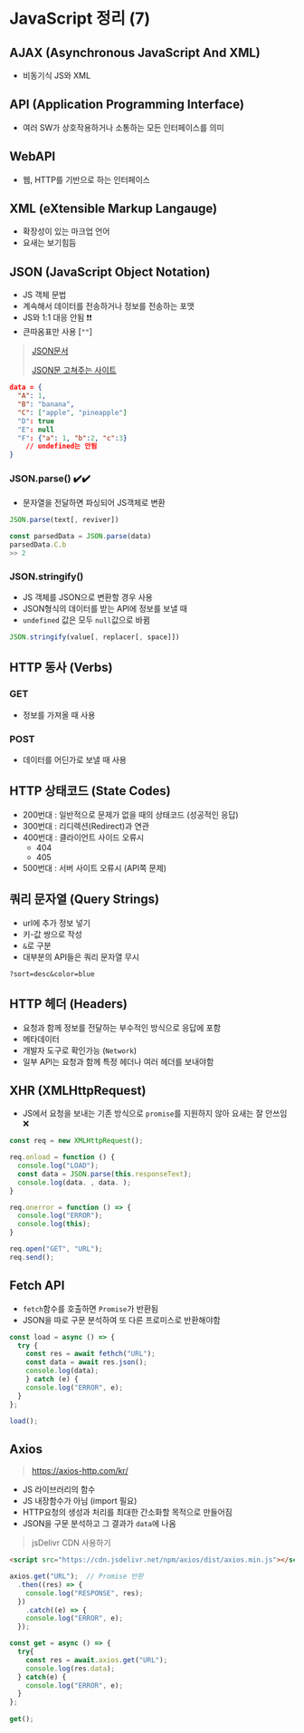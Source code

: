 # JavaScript 정리 (7)



## AJAX (Asynchronous JavaScript And XML)

- 비동기식 JS와 XML



## API (Application Programming Interface)

- 여러 SW가 상호작용하거나 소통하는 모든 인터페이스를 의미



## WebAPI

- 웹, HTTP를 기반으로 하는 인터페이스



## XML (eXtensible Markup Langauge)

- 확장성이 있는 마크업 언어
- 요새는 보기힘듬



## JSON (JavaScript Object Notation)

- JS 객체 문법
- 계속해서 데이터를 전송하거나 정보를 전송하는 포맷
- JS와 1:1 대응 안됨 ❗❗
- 큰따옴표만 사용 [`""`]

> [JSON문서](https://www.json.org/json-ko.html)
>
> [JSON문 고쳐주는 사이트](https://jsonformatter.curiousconcept.com/)

```json
data = {
  "A": 1,
  "B": "banana",
  "C": ["apple", "pineapple"]
  "D": true
  "E": null
  "F": {"a": 1, "b":2, "c":3}
	// undefined는 안됨
}
```

### JSON.parse() ✔️✔️

- 문자열을 전달하면 파싱되어 JS객체로 변환

```javascript
JSON.parse(text[, reviver])
```

```javascript
const parsedData = JSON.parse(data)
parsedData.C.b
>> 2
```

### JSON.stringify()

- JS 객체를 JSON으로 변환할 경우 사용
- JSON형식의 데이터를 받는 API에 정보를 보낼 때
- `undefined` 값은 모두 `null`값으로 바뀜

```javascript
JSON.stringify(value[, replacer[, space]])
```



## HTTP 동사 (Verbs)

### GET

- 정보를 가져올 때 사용

### POST

- 데이터를 어딘가로 보낼 때 사용



## HTTP 상태코드 (State Codes)

- 200번대 : 일반적으로 문제가 없을 때의 상태코드 (성공적인 응답)
- 300번대 : 리디렉션(Redirect)과 연관
- 400번대 : 클라이언트 사이드 오류시
  - 404
  - 405
- 500번대 : 서버 사이트 오류시 (API쪽 문제)



## 쿼리 문자열 (Query Strings)

- url에 추가 정보 넣기
- 키-값 쌍으로 작성
- `&`로 구분
- 대부분의 API들은 쿼리 문자열 무시

```http
?sort=desc&color=blue
```



## HTTP 헤더 (Headers)

- 요청과 함께 정보를 전달하는 부수적인 방식으로 응답에 포함
- 메타데이터
- 개발자 도구로 확인가능 (`Network`)
- 일부 API는 요청과 함께 특정 헤더나 여러 헤더를 보내야함



## XHR (XMLHttpRequest)

- JS에서 요청을 보내는 기존 방식으로 `promise`를 지원하지 않아 요새는 잘 안쓰임 ❌

```javascript
const req = new XMLHttpRequest();

req.onload = function () {
  console.log("LOAD");
  const data = JSON.parse(this.responseText);
  console.log(data. , data. );
}

req.onerror = function () => {
  console.log("ERROR");
  console.log(this); 
}

req.open("GET", "URL");
req.send();
```



## Fetch API

- `fetch`함수를 호출하면 `Promise`가 반환됨
- JSON을 따로 구문 분석하여 또 다른 프로미스로 반환해야함

```javascript
const load = async () => {
  try {
    const res = await fethch("URL");
    const data = await res.json();
    console.log(data);
	} catch (e) {
    console.log("ERROR", e);
  }
};

load();
```



## Axios

> https://axios-http.com/kr/

- JS 라이브러리의 함수
- JS 내장함수가 아님 (import 필요)
- HTTP요청의 생성과 처리를 최대한 간소화할 목적으로 만들어짐
- JSON을 구문 분석하고 그 결과가 `data`에 나옴

> jsDelivr CDN 사용하기

```html
<script src="https://cdn.jsdelivr.net/npm/axios/dist/axios.min.js"></script>
```

```javascript
axios.get("URL");  // Promise 반환
  .then((res) => {
    console.log("RESPONSE", res);
  })
	.catch((e) => {
    console.log("ERROR", e);
  });
```

```javascript
const get = async () => {
  try{
    const res = await.axios.get("URL");
    console.log(res.data);
  } catch(e) {
    console.log("ERROR", e);
  }
};
  
get();
```


